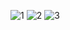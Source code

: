 ![1](https://github.com/emirhanzeyrekk/Map-Location-Save-App/assets/121854589/56c07c9a-4418-4c47-bcf8-b36c821ae3b5)
![2](https://github.com/emirhanzeyrekk/Map-Location-Save-App/assets/121854589/16cef238-2d6b-4624-9f41-b6eead6365ae)
![3](https://github.com/emirhanzeyrekk/Map-Location-Save-App/assets/121854589/4b33f798-2156-4d15-8e2b-ce977b8e9a31)
